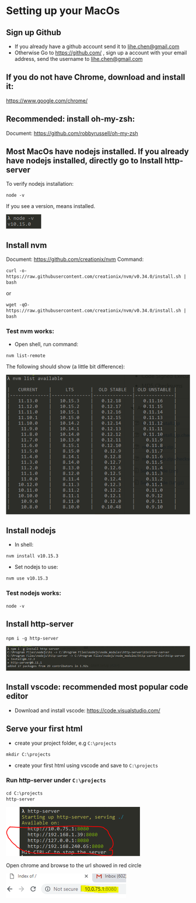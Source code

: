 # Setting up your MacOs
## Sign up Github
* If you already have a github account send it to lihe.chen@gmail.com
* Otherwise Go to https://github.com/ , sign up a account with your email address, send the username to lihe.chen@gmail.com

## If you do not have Chrome, download and install it:
https://www.google.com/chrome/

## Recommended: install oh-my-zsh:
Document: https://github.com/robbyrussell/oh-my-zsh

## Most MacOs have nodejs installed. If you already have nodejs installed, directly go to Install http-server
To verify nodejs installation:
```
node -v
```
If you see a version, means installed.

![node -v](https://github.com/huaxia-code-school/QA/raw/master/pics/node-v.png)

## Install nvm
Document: https://github.com/creationix/nvm
Command: 
```
curl -o- https://raw.githubusercontent.com/creationix/nvm/v0.34.0/install.sh | bash
```
or
```
wget -qO- https://raw.githubusercontent.com/creationix/nvm/v0.34.0/install.sh | bash
```

### Test nvm works:
* Open shell, run command:
```
nvm list-remote
```
The following should show (a little bit difference):

![nvm list](https://github.com/huaxia-code-school/QA/raw/master/pics/nvmlist.png)


## Install nodejs
* In shell:
```
nvm install v10.15.3
```
* Set nodejs to use:
```
nvm use v10.15.3
```

### Test nodejs works:
```
node -v
```

## Install http-server
```
npm i -g http-server
```
![install http-server](https://github.com/huaxia-code-school/QA/raw/master/pics/installhttpserver.png)


## Install vscode: **recommended** most popular code editor
* Download and install vscode:
https://code.visualstudio.com/

## Serve your first html
* create your project folder, e.g `C:\projects`
```
mkdir C:\projects
```
* create your first html using vscode and save to `C:\projects`

### Run http-server under `C:\projects`
```
cd C:\projects
http-server
```
![run http server](https://github.com/huaxia-code-school/QA/raw/master/pics/http-server-run.png)

Open chrome and browse to the url showed in red circle

![browse](https://github.com/huaxia-code-school/QA/raw/master/pics/browse.png)

